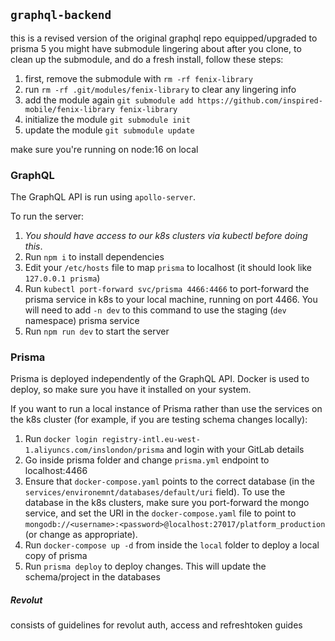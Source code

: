 ## `graphql-backend`
this is a revised version of the original graphql repo
equipped/upgraded to prisma 5
you might have submodule lingering about after you clone, to clean up the submodule, and do a fresh install, follow these steps: 

1. first, remove the submodule with `rm -rf fenix-library`
2. run `rm -rf .git/modules/fenix-library` to clear any lingering info 
3. add the module again `git submodule add https://github.com/inspired-mobile/fenix-library fenix-library`
4. initialize the module `git submodule init`
5. update the module `git submodule update`

make sure you're running on node:16 on local

### GraphQL
The GraphQL API is run using `apollo-server`.

To run the server:

1. *You should have access to our k8s clusters via kubectl before doing this*.
2. Run `npm i` to install dependencies
3. Edit your `/etc/hosts` file to map `prisma` to localhost (it should look like `127.0.0.1 prisma`)
4. Run `kubectl port-forward svc/prisma 4466:4466` to port-forward the prisma service in k8s to your local machine, running on port 4466. You will need to add `-n dev` to this command to use the staging (`dev` namespace) prisma service
2. Run `npm run dev` to start the server

### Prisma
Prisma is deployed independently of the GraphQL API. Docker is used to deploy, so make sure you have it installed on your system.

If you want to run a local instance of Prisma rather than use the services on the k8s cluster (for example, if you are testing schema changes locally):

1. Run `docker login registry-intl.eu-west-1.aliyuncs.com/inslondon/prisma` and login with your GitLab details
2. Go inside prisma folder and change `prisma.yml` endpoint to localhost:4466
3. Ensure that `docker-compose.yaml` points to the correct database (in the `services/environemnt/databases/default/uri` field). To use the database in the k8s clusters, make sure you port-forward the mongo service, and set the URI in the `docker-compose.yaml` file to point to `mongodb://<username>:<password>@localhost:27017/platform_production` (or change as appropriate).
3. Run `docker-compose up -d` from inside the `local` folder to deploy a local copy of prisma
4. Run `prisma deploy` to deploy changes. This will update the schema/project in the databases


##### Revolut
consists of guidelines for revolut auth, access and refreshtoken guides